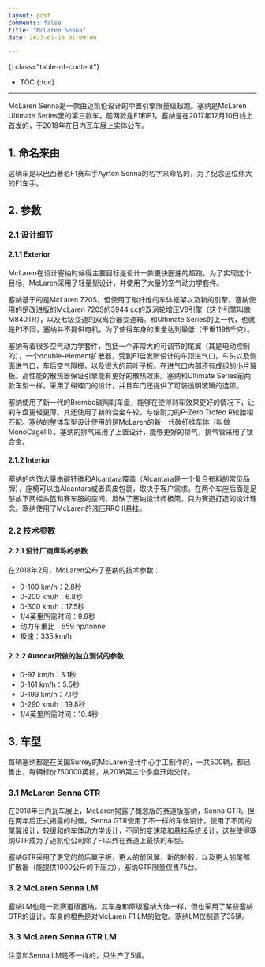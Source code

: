 ```yaml
---
layout: post
comments: false
title: "McLaren Senna"
date: 2023-01-15 01:09:00

---
```



<!--more-->

{: class="table-of-content"}
* TOC
{:toc}

---



McLaren Senna是一款由迈凯伦设计的中置引擎限量级超跑。塞纳是McLaren Ultimate Series里的第三款车，前两款是F1和P1。塞纳是在2017年12月10日线上首发的，于2018年在日内瓦车展上实体公布。



## 1. 命名来由

这辆车是以巴西著名F1赛车手Ayrton Senna的名字来命名的，为了纪念这位伟大的F1车手。



## 2. 参数

### 2.1 设计细节

#### 2.1.1 Exterior

McLaren在设计塞纳时候得主要目标是设计一款更快圈速的超跑。为了实现这个目标，McLaren采用了轻量型设计，并使用了大量的空气动力学套件。

塞纳基于的是McLaren 720S，但使用了碳纤维的车体框架以及新的引擎。塞纳使用的是改进版的McLaren 720S的3944 cc的双涡轮增压V8引擎（这个引擎叫做M840TR），以及七级变速的双离合器变速箱。和Ultimate Series的上一代，也就是P1不同，塞纳并不提供电机，为了使得车身的重量达到最低（干重1198千克）。

塞纳有着很多空气动力学套件，包括一个非常大的可调节的尾翼（其是电动控制的），一个double-element扩散器，受到F1启发所设计的车顶进气口，车头以及侧面进气口，车后空气隔栅，以及很大的前叶子板。在进气口内部还有成组的小片翼板。高性能的散热器保证引擎能有更好的散热效果。塞纳和Ultimate Series前两款车型一样，采用了蝴蝶门的设计，并且车门还提供了可装透明玻璃的选项。

塞纳使用了新一代的Brembo碳陶刹车盘，能够在使得刹车效果更好的情况下，让刹车盘更轻更薄。其还使用了新的合金车轮，与倍耐力的P-Zero Trofeo R轮胎相匹配。塞纳的整体车型设计使用的是McLaren的新一代碳纤维车体（叫做MonoCageIII）。塞纳的排气采用了上置设计，能够更好的排气，排气管采用了钛合金。

#### 2.1.2 Interior

塞纳的内饰大量由碳钎维和Alcantara覆盖（Alcantara是一个复合布料的常见品牌），座椅可以由Alcantara或者真皮包裹，取决于客户需求。在两个车座后面是足够放下两幅头盔和赛车服的空间，反映了塞纳设计师极简，只为赛道打造的设计理念。塞纳使用了McLaren的液压RRC II悬挂。



### 2.2 技术参数

#### 2.2.1 设计厂商声称的参数

在2018年2月，McLaren公布了塞纳的技术参数：

* 0-100 km/h：2.8秒
* 0-200 km/h：6.8秒
* 0-300 km/h：17.5秒
* 1/4英里所需时间：9.9秒
* 动力车重比：659 hp/tonne
* 极速：335 km/h

#### 2.2.2 Autocar所做的独立测试的参数

* 0-97 km/h：3.1秒
* 0-161 km/h：5.5秒
* 0-193 km/h：7.1秒
* 0-290 km/h：19.8秒
* 1/4英里所需时间：10.4秒



## 3. 车型

每辆塞纳都是在英国Surrey的McLaren设计中心手工制作的，一共500辆，都已售出，每辆标价750000英镑，从2018第三个季度开始交付。

### 3.1 McLaren Senna GTR

在2018年日内瓦车展上，McLaren揭露了概念版的赛道版塞纳，Senna GTR。但在两年后正式揭露的时候，Senna GTR使用了不一样的车体设计，使用了不同的尾翼设计，较缓和的车体动力学设计，不同的变速箱和悬挂系统设计，这些使得塞纳GTR成为了迈凯伦公司除了F1以外在赛道上最快的车型。

塞纳GTR采用了更宽的前后翼子板，更大的前风翼，新的轮毂，以及更大的尾部扩散器（能提供1000公斤的下压力）。塞纳GTR限量仅售75台。

### 3.2 McLaren Senna LM

塞纳LM也是一款赛道版塞纳，其车身和原版塞纳大体一样，但也采用了某些塞纳GTR的设计。车身的橙色是对McLaren F1 LM的致敬。塞纳LM仅制造了35辆。

### 3.3 McLaren Senna GTR LM

注意和Senna LM是不一样的，只生产了5辆。







